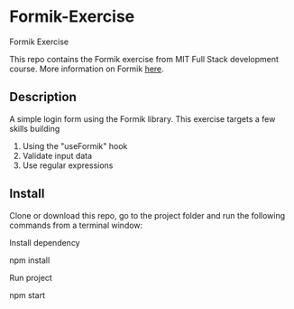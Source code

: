 # Formik-Exercise
Formik Exercise

This repo contains the Formik exercise from MIT Full Stack development course. More information on Formik 
<a href="https://formik.org">here</a>.

## Description

A simple login form using the Formik library. This exercise targets a few skills building

1. Using the "useFormik" hook
2. Validate input data
3. Use regular expressions

## Install

Clone or download this repo, go to the project folder and run the following commands from a terminal window:

Install dependency

npm install

Run project

npm start
